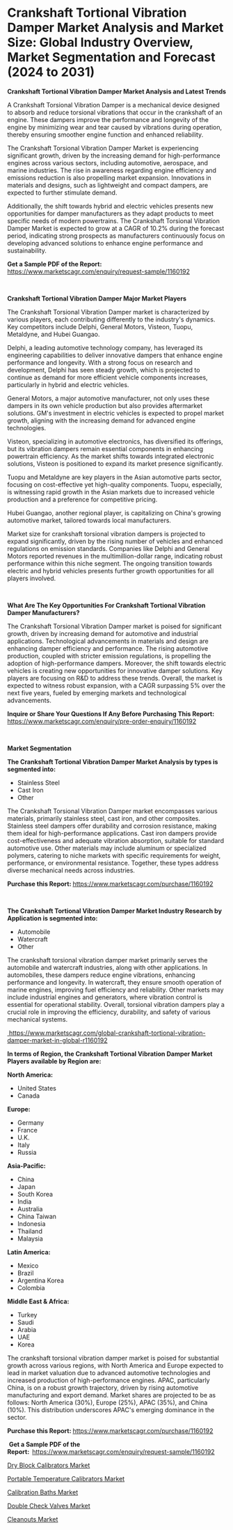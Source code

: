 <p><h1>Crankshaft Tortional Vibration Damper Market Analysis and Market Size: Global Industry Overview, Market Segmentation and Forecast (2024 to 2031)</h1></p><p><strong>Crankshaft Tortional Vibration Damper Market Analysis and Latest Trends</strong></p>
<p><p>A Crankshaft Torsional Vibration Damper is a mechanical device designed to absorb and reduce torsional vibrations that occur in the crankshaft of an engine. These dampers improve the performance and longevity of the engine by minimizing wear and tear caused by vibrations during operation, thereby ensuring smoother engine function and enhanced reliability.</p><p>The Crankshaft Torsional Vibration Damper Market is experiencing significant growth, driven by the increasing demand for high-performance engines across various sectors, including automotive, aerospace, and marine industries. The rise in awareness regarding engine efficiency and emissions reduction is also propelling market expansion. Innovations in materials and designs, such as lightweight and compact dampers, are expected to further stimulate demand.</p><p>Additionally, the shift towards hybrid and electric vehicles presents new opportunities for damper manufacturers as they adapt products to meet specific needs of modern powertrains. The Crankshaft Torsional Vibration Damper Market is expected to grow at a CAGR of 10.2% during the forecast period, indicating strong prospects as manufacturers continuously focus on developing advanced solutions to enhance engine performance and sustainability.</p></p>
<p><strong>Get a Sample PDF of the Report:&nbsp;</strong> <a href="https://www.marketscagr.com/enquiry/request-sample/1160192?utm_campaign=1889&utm_medium=2&utm_source=Github&utm_content=ia&utm_term=26122024&utm_id=crankshaft-tortional-vibration-damper">https://www.marketscagr.com/enquiry/request-sample/1160192</a></p>
<p>&nbsp;</p>
<p><strong>Crankshaft Tortional Vibration Damper Major Market Players</strong></p>
<p><p>The Crankshaft Torsional Vibration Damper market is characterized by various players, each contributing differently to the industry's dynamics. Key competitors include Delphi, General Motors, Visteon, Tuopu, Metaldyne, and Hubei Guangao.</p><p>Delphi, a leading automotive technology company, has leveraged its engineering capabilities to deliver innovative dampers that enhance engine performance and longevity. With a strong focus on research and development, Delphi has seen steady growth, which is projected to continue as demand for more efficient vehicle components increases, particularly in hybrid and electric vehicles.</p><p>General Motors, a major automotive manufacturer, not only uses these dampers in its own vehicle production but also provides aftermarket solutions. GM's investment in electric vehicles is expected to propel market growth, aligning with the increasing demand for advanced engine technologies.</p><p>Visteon, specializing in automotive electronics, has diversified its offerings, but its vibration dampers remain essential components in enhancing powertrain efficiency. As the market shifts towards integrated electronic solutions, Visteon is positioned to expand its market presence significantly.</p><p>Tuopu and Metaldyne are key players in the Asian automotive parts sector, focusing on cost-effective yet high-quality components. Tuopu, especially, is witnessing rapid growth in the Asian markets due to increased vehicle production and a preference for competitive pricing.</p><p>Hubei Guangao, another regional player, is capitalizing on China's growing automotive market, tailored towards local manufacturers.</p><p>Market size for crankshaft torsional vibration dampers is projected to expand significantly, driven by the rising number of vehicles and enhanced regulations on emission standards. Companies like Delphi and General Motors reported revenues in the multimillion-dollar range, indicating robust performance within this niche segment. The ongoing transition towards electric and hybrid vehicles presents further growth opportunities for all players involved.</p></p>
<p>&nbsp;</p>
<p><strong>What Are The Key Opportunities For Crankshaft Tortional Vibration Damper Manufacturers?</strong></p>
<p><p>The Crankshaft Torsional Vibration Damper market is poised for significant growth, driven by increasing demand for automotive and industrial applications. Technological advancements in materials and design are enhancing damper efficiency and performance. The rising automotive production, coupled with stricter emission regulations, is propelling the adoption of high-performance dampers. Moreover, the shift towards electric vehicles is creating new opportunities for innovative damper solutions. Key players are focusing on R&D to address these trends. Overall, the market is expected to witness robust expansion, with a CAGR surpassing 5% over the next five years, fueled by emerging markets and technological advancements.</p></p>
<p><strong>Inquire or Share Your Questions If Any Before Purchasing This Report:</strong> <a href="https://www.marketscagr.com/enquiry/pre-order-enquiry/1160192?utm_campaign=1889&utm_medium=2&utm_source=Github&utm_content=ia&utm_term=26122024&utm_id=crankshaft-tortional-vibration-damper">https://www.marketscagr.com/enquiry/pre-order-enquiry/1160192</a></p>
<p>&nbsp;</p>
<p><strong>Market Segmentation</strong></p>
<p><strong>The Crankshaft Tortional Vibration Damper Market Analysis by types is segmented into:</strong></p>
<p><ul><li>Stainless Steel</li><li>Cast Iron</li><li>Other</li></ul></p>
<p><p>The Crankshaft Torsional Vibration Damper market encompasses various materials, primarily stainless steel, cast iron, and other composites. Stainless steel dampers offer durability and corrosion resistance, making them ideal for high-performance applications. Cast iron dampers provide cost-effectiveness and adequate vibration absorption, suitable for standard automotive use. Other materials may include aluminum or specialized polymers, catering to niche markets with specific requirements for weight, performance, or environmental resistance. Together, these types address diverse mechanical needs across industries.</p></p>
<p><strong>Purchase this Report:&nbsp;</strong><a href="https://www.marketscagr.com/purchase/1160192?utm_campaign=1889&utm_medium=2&utm_source=Github&utm_content=ia&utm_term=26122024&utm_id=crankshaft-tortional-vibration-damper">https://www.marketscagr.com/purchase/1160192</a></p>
<p>&nbsp;</p>
<p><strong>The Crankshaft Tortional Vibration Damper Market Industry Research by Application is segmented into:</strong></p>
<p><ul><li>Automobile</li><li>Watercraft</li><li>Other</li></ul></p>
<p><p>The crankshaft torsional vibration damper market primarily serves the automobile and watercraft industries, along with other applications. In automobiles, these dampers reduce engine vibrations, enhancing performance and longevity. In watercraft, they ensure smooth operation of marine engines, improving fuel efficiency and reliability. Other markets may include industrial engines and generators, where vibration control is essential for operational stability. Overall, torsional vibration dampers play a crucial role in improving the efficiency, durability, and safety of various mechanical systems.</p></p>
<p><a href="https://www.marketscagr.com/global-crankshaft-tortional-vibration-damper-market-in-global-r1160192?utm_campaign=1889&utm_medium=2&utm_source=Github&utm_content=ia&utm_term=26122024&utm_id=crankshaft-tortional-vibration-damper">&nbsp;https://www.marketscagr.com/global-crankshaft-tortional-vibration-damper-market-in-global-r1160192</a></p>
<p><strong>In terms of Region, the Crankshaft Tortional Vibration Damper Market Players available by Region are:</strong></p>
<p>
    <p> <strong> North America: </strong>
        <ul>
            <li>United States</li>
            <li>Canada</li>
        </ul>
        </p> 
    <p> <strong> Europe: </strong>
        <ul>
            <li>Germany</li>
            <li>France</li>
            <li>U.K.</li>
            <li>Italy</li>
            <li>Russia</li>
        </ul>
        </p> 
    <p> <strong> Asia-Pacific: </strong>
        <ul>
            <li>China</li>
            <li>Japan</li>
            <li>South Korea</li>
            <li>India</li>
            <li>Australia</li>
            <li>China Taiwan</li>
            <li>Indonesia</li>
            <li>Thailand</li>
            <li>Malaysia</li>
        </ul>
        </p> 
    <p> <strong> Latin America: </strong>
        <ul>
            <li>Mexico</li>
            <li>Brazil</li>
            <li>Argentina Korea</li>
            <li>Colombia</li>
        </ul>
        </p> 
    <p> <strong> Middle East & Africa: </strong>
        <ul>
            <li>Turkey</li>
            <li>Saudi</li>
            <li>Arabia</li>
            <li>UAE</li>
            <li>Korea</li>
        </ul>
    </p>
    </p>
<p><p>The crankshaft torsional vibration damper market is poised for substantial growth across various regions, with North America and Europe expected to lead in market valuation due to advanced automotive technologies and increased production of high-performance engines. APAC, particularly China, is on a robust growth trajectory, driven by rising automotive manufacturing and export demand. Market shares are projected to be as follows: North America (30%), Europe (25%), APAC (35%), and China (10%). This distribution underscores APAC's emerging dominance in the sector.</p></p>
<p><strong>Purchase this Report: </strong><a href="https://www.marketscagr.com/purchase/1160192?utm_campaign=1889&utm_medium=2&utm_source=Github&utm_content=ia&utm_term=26122024&utm_id=crankshaft-tortional-vibration-damper">https://www.marketscagr.com/purchase/1160192</a></p>
<p>&nbsp;<strong>Get a Sample PDF of the Report:&nbsp;&nbsp;</strong><a href="https://www.marketscagr.com/enquiry/request-sample/1160192?utm_campaign=1889&utm_medium=2&utm_source=Github&utm_content=ia&utm_term=26122024&utm_id=crankshaft-tortional-vibration-damper">https://www.marketscagr.com/enquiry/request-sample/1160192</a></p>
<p><strong></strong></p>
<p><p><a href="https://www.linkedin.com/pulse/dry-block-calibrators-market-includes-complete-analysis-2fxne?utm_campaign=1889&utm_medium=2&utm_source=Github&utm_content=ia&utm_term=26122024&utm_id=crankshaft-tortional-vibration-damper">Dry Block Calibrators Market</a></p><p><a href="https://www.linkedin.com/pulse/in-depth-portable-temperature-calibrators-market-study-ptxoe?utm_campaign=1889&utm_medium=2&utm_source=Github&utm_content=ia&utm_term=26122024&utm_id=crankshaft-tortional-vibration-damper">Portable Temperature Calibrators Market</a></p><p><a href="https://www.linkedin.com/pulse/insightful-calibration-baths-market-report-swot-analysis-identifying-pplbe?utm_campaign=1889&utm_medium=2&utm_source=Github&utm_content=ia&utm_term=26122024&utm_id=crankshaft-tortional-vibration-damper">Calibration Baths Market</a></p><p><a href="https://www.linkedin.com/pulse/double-check-valves-market-study-industry-overview-key-te2re?utm_campaign=1889&utm_medium=2&utm_source=Github&utm_content=ia&utm_term=26122024&utm_id=crankshaft-tortional-vibration-damper">Double Check Valves Market</a></p><p><a href="https://www.linkedin.com/pulse/market-trends-cleanouts-industry-size-share-projected-71-wh9ye?utm_campaign=1889&utm_medium=2&utm_source=Github&utm_content=ia&utm_term=26122024&utm_id=crankshaft-tortional-vibration-damper">Cleanouts Market</a></p></p>